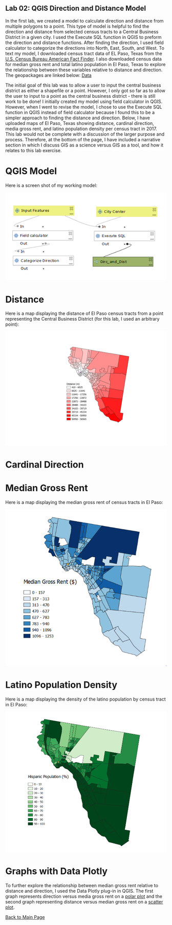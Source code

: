 ##  Lab 02: QGIS Direction and Distance Model

In the first lab, we created a model to calculate direction and distance from multiple polygons to a point. This type of model is helpful to find the direction and distance from selected census tracts to a Central Business District in a given city. I used the Execute SQL function in QGIS to preform the direction and distance functions. After finding the direction, I used field calculator to categorize the directions into North, East, South, and West. To text my model, I downloaded census tract data of EL Paso, Texas from the [U.S. Census Bureau American Fact Finder](https://factfinder.census.gov/faces/nav/jsf/pages/index.xhtml). I also downloaded census data for median gross rent and total latino population in El Paso, Texas to explore the relationship between these variables relative to distance and direction. The geopackages are linked below:
[Data](Data_Lab02.md)

The initial goal of this lab was to allow a user to input the central business district as either a shapefile or a point. However, I only got so far as to allow the user to input to a point as the central business district - there is still work to be done! I initially created my model using field calculator in QGIS. However, when I went to revise the model, I chose to use the Execute SQL function in QGIS instead of field calculator because I found this to be a simpler approach to finding the distance and direction. Below, I have uploaded maps of El Paso, Texas showing distance, cardinal direction, media gross rent, and latino population density per census tract in 2017. This lab would not be complete with a discussion of the larger purpose and process. Therefore, at the bottom of the page, I have included a narrative section in which I discuss GIS as a science versus GIS as a tool, and how it relates to this lab exercise. 

# QGIS Model
Here is a screen shot of my working model:

![](Model_Lab02.PNG)

# Distance
Here is a map displaying the distance of El Paso census tracts from a point representing the Central Business District (for this lab, I used an arbitrary point):

![](Final_El_Paso.png)

# Cardinal Direction

# Median Gross Rent
Here is a map displaying the median gross rent of census tracts in El Paso:

![](El_Paso_Median_Gross_Rent.PNG)

# Latino Population Density
Here is a map displaying the density of the latino population by census tract in El Paso:

![](El_Paso_Hispanic.PNG)


# Graphs with Data Plotly

To further explore the relationship between median gross rent relative to distance and direction, I used the Data Plotly plug-in in QGIS. The first graph represents direction versus media gross rent on a [polar plot](mgr_dirc.html) and the second graph representing distance versus median gross rent on a [scatter plot](dist_mgr.html). 






[Back to Main Page](index.md)
